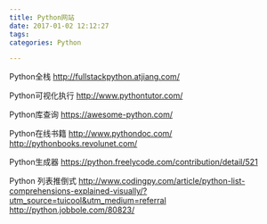 ```yaml
---
title: Python网站
date: 2017-01-02 12:12:27
tags:
categories: Python

---
```


Python全栈
http://fullstackpython.atjiang.com/

Python可视化执行
http://www.pythontutor.com/

Python库查询
https://awesome-python.com/

Python在线书籍
http://www.pythondoc.com/
http://pythonbooks.revolunet.com/

Python生成器
https://python.freelycode.com/contribution/detail/521

Python 列表推倒式
http://www.codingpy.com/article/python-list-comprehensions-explained-visually/?utm_source=tuicool&utm_medium=referral
http://python.jobbole.com/80823/
